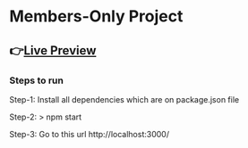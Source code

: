 # Members-Only Project

## 👉[Live Preview](https://members-only-by-rajesh.herokuapp.com/messages)

### Steps to run

Step-1: Install all dependencies which are on package.json file

Step-2: > npm start

Step-3: Go to this url http://localhost:3000/
